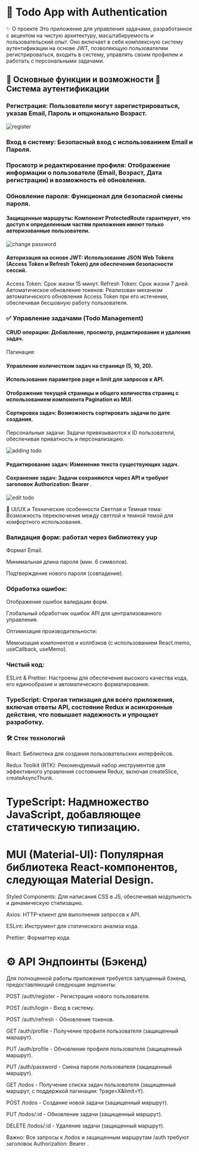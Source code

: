 # 📝 Todo App with Authentication
✨ О проекте Это приложение для управления задачами, разработанное с акцентом на чистую архитектуру, масштабируемость и пользовательский опыт. Оно включает в себя комплексную систему аутентификации на основе JWT, позволяющую пользователям регистрироваться, входить в систему, управлять своим профилем и работать с персональными задачами.

## 🚀 Основные функции и возможности 🔐 Система аутентификации

### Регистрация: Пользователи могут зарегистрироваться, указав Email, Пароль и опционально Возраст.
![register](https://github.com/user-attachments/assets/ba3da99e-9ee5-4a36-af3b-91c97cbc0101)


### Вход в систему: Безопасный вход с использованием Email и Пароля.

### Просмотр и редактирование профиля: Отображение информации о пользователе (Email, Возраст, Дата регистрации) и возможность её обновления.
### Обновление пароля: Функционал для безопасной смены пароля.
#### Защищенные маршруты: Компонент ProtectedRoute гарантирует, что доступ к определенным частям приложения имеют только авторизованные пользователи.

![change password](https://github.com/user-attachments/assets/e5925413-1562-4e9b-ae23-8da29b3e5801)

#### Авторизация на основе JWT: Использование JSON Web Tokens (Access Token и Refresh Token) для обеспечения безопасности сессий.
Access Token: Срок жизни 15 минут.
Refresh Token: Срок жизни 7 дней.
Автоматическое обновление токенов: Реализован механизм автоматического обновления Access Token при его истечении, обеспечивая бесшовную работу пользователя.

### ✅ Управление задачами (Todo Management)
#### CRUD операции: Добавление, просмотр, редактирование и удаление задач.
Пагинация:
#### Управление количеством задач на странице (5, 10, 20).

#### Использование параметров page и limit для запросов к API.

#### Отображение текущей страницы и общего количества страниц с использованием компонента Pagination из MUI.

#### Сортировка задач: Возможность сортировать задачи по дате создания.
Персональные задачи: Задачи привязываются к ID пользователя, обеспечивая приватность и персонализацию.

![adding todo](https://github.com/user-attachments/assets/65d910e9-795d-4141-9ac4-e43d69484c31)


#### Редактирование задач: Изменение текста существующих задач.

#### Сохранение задач: Задачи сохраняются через API и требуют заголовок Authorization: Bearer .
![edit todo](https://github.com/user-attachments/assets/2846789e-c329-45ae-8e05-bb4411daa9bd)


🎨 UI/UX и Технические особенности
Светлая и Темная тема: Возможность переключения между светлой и темной темой для комфортного использования.

### Валидация форм: работал через библиотеку yup
Формат Email.

Минимальная длина пароля (мин. 6 символов).

Подтверждение нового пароля (совпадение).

### Обработка ошибок:

Отображение ошибок валидации форм.

Глобальный обработчик ошибок API для централизованного управления.

Оптимизация производительности:

Мемоизация компонентов и коллбэков (с использованием React.memo, useCallback, useMemo).

### Чистый код:
ESLint & Prettier: Настроены для обеспечения высокого качества кода, его единообразия и автоматического форматирования.

### TypeScript: Строгая типизация для всего приложения, включая ответы API, состояние Redux и асинхронные действия, что повышает надежность и упрощает разработку.

### 🛠️ Стек технологий
React: Библиотека для создания пользовательских интерфейсов.

Redux Toolkit (RTK): Рекомендуемый набор инструментов для эффективного управления состоянием Redux, включая createSlice, createAsyncThunk.

# TypeScript: Надмножество JavaScript, добавляющее статическую типизацию.

# MUI (Material-UI): Популярная библиотека React-компонентов, следующая Material Design.

Styled Components: Для написания CSS в JS, обеспечивая модульность и динамическую стилизацию.

Axios: HTTP-клиент для выполнения запросов к API.

ESLint: Инструмент для статического анализа кода.

Prettier: Форматтер кода.

# ⚙️ API Эндпоинты (Бэкенд)
Для полноценной работы приложения требуется запущенный бэкенд, предоставляющий следующие эндпоинты:

POST /auth/register - Регистрация нового пользователя.

POST /auth/login - Вход в систему.

POST /auth/refresh - Обновление токенов.

GET /auth/profile - Получение профиля пользователя (защищенный маршрут).

PUT /auth/profile - Обновление профиля пользователя (защищенный маршрут).

PUT /auth/password - Смена пароля пользователя (защищенный маршрут).

GET /todos - Получение списка задач пользователя (защищенный маршрут, с поддержкой пагинации: ?page=X&limit=Y).

POST /todos - Создание новой задачи (защищенный маршрут).

PUT /todos/:id - Обновление задачи (защищенный маршрут).

DELETE /todos/:id - Удаление задачи (защищенный маршрут).

Важно: Все запросы к /todos и защищенным маршрутам /auth требуют заголовок Authorization: Bearer .
